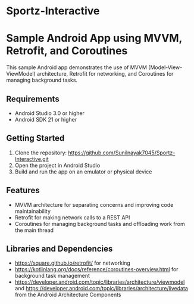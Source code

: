 # Sportz-Interactive

# Sample Android App using MVVM, Retrofit, and Coroutines

This sample Android app demonstrates the use of MVVM (Model-View-ViewModel) architecture, Retrofit for networking, and Coroutines for managing background tasks.

## Requirements
- Android Studio 3.0 or higher
- Android SDK 21 or higher

## Getting Started
1. Clone the repository: https://github.com/Sunilnayak7045/Sportz-Interactive.git
2. Open the project in Android Studio
3. Build and run the app on an emulator or physical device

## Features
- MVVM architecture for separating concerns and improving code maintainability
- Retrofit for making network calls to a REST API
- Coroutines for managing background tasks and offloading work from the main thread

## Libraries and Dependencies
- https://square.github.io/retrofit/ for networking
- https://kotlinlang.org/docs/reference/coroutines-overview.html for background task management
- https://developer.android.com/topic/libraries/architecture/viewmodel and https://developer.android.com/topic/libraries/architecture/livedata from the Android Architecture Components
